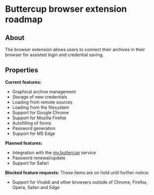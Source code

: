 # Buttercup browser extension roadmap

## About
The browser extension allows users to connect their archives in their browser for assisted login and credential saving.

## Properties

**Current features:**
 * Graphical archive management
 * Storage of new credentials
 * Loading from remote sources
 * Loading from the filesystem
 * Support for Google Chrome
 * Support for Mozilla Firefox
 * Autofilling of forms
 * Password generation
 * Support for MS Edge

**Planned features:**
 * Integration with the [my.buttercup](OVERALL.md#mybuttercup) service
 * Password renewal/update
 * Support for Safari

**Blocked feature requests:**
These items are on hold until further notice:

 * Support for Vivaldi and other browsers outside of Chrome, Firefox, Opera, Safari and Edge
   
